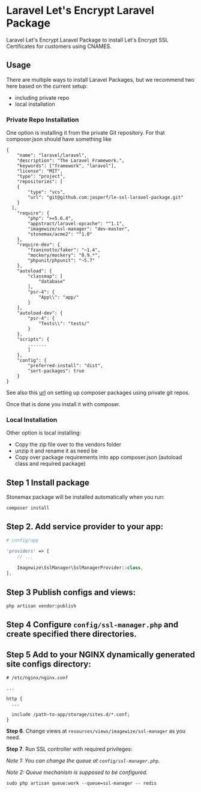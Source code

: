 # Laravel Let's Encrypt Laravel Package

Laravel Let's Encrypt Laravel Package to install Let's Encrypt SSL Certificates for customers using CNAMES.

## Usage

There are multiple ways to install Laravel Packages, but we recommend two here based on the current setup:

* including private repo
* local installation

### Private Repo Installation

One option is installing it from the private Git repository. For that composer.json should have something like

```
{
    "name": "laravel/laravel",
    "description": "The Laravel Framework.",
    "keywords": ["framework", "laravel"],
    "license": "MIT",
    "type": "project",
    "repositories": [
    {
        "type": "vcs",
        "url": "git@github.com:jasperf/le-ssl-laravel-package.git"
    }
  ],
    "require": {
        "php": ">=5.6.4",
        "appstract/laravel-opcache": "^1.1",
        "imagewize/ssl-manager": "dev-master",
        "stonemax/acme2": "^1.0"
    },
    "require-dev": {
        "fzaninotto/faker": "~1.4",
        "mockery/mockery": "0.9.*",
        "phpunit/phpunit": "~5.7"
    },
    "autoload": {
        "classmap": [
            "database"
        ],
        "psr-4": {
            "App\\": "app/"
        }
    },
    "autoload-dev": {
        "psr-4": {
            "Tests\\": "tests/"
        }
    },
    "scripts": {
        .......
        ]
    },
    "config": {
        "preferred-install": "dist",
        "sort-packages": true
    }
}
```


See also this [url](https://likegeeks.com/install-and-use-non-composer-laravel-packages/) on setting up composer packages using private git repos. 

Once that is done you install it with composer. 

### Local Installation

Other option is local installing:

* Copy the zip file over to the vendors folder 
* unzip it and rename it as need be
* Copy over package requirements into app composer.json (autoload class and required package) 

## Step 1 Install package

Stonemax package will be installed automatically when you run:
```
composer install
```

## Step 2. Add service provider to your app:

```php
# config/app

'providers' => [
    // ...
    
    Imagewize\SslManager\SslManagerProvider::class,
],

```

## Step 3 Publish configs and views:

```bash
php artisan vendor:publish
```

## Step 4 Configure `config/ssl-manager.php` and create specified there directories.

## Step 5 Add to your NGINX dynamically generated site configs directory:
 
```
# /etc/nginx/nginx.conf

...

http {
  ...
  
  include /path-to-app/storage/sites.d/*.conf;
}
```

**Step 6**. Change views at `resources/views/imagewize/ssl-manager` as you need.

**Step 7**. Run SSL controller with required privileges:

*Note 1: You can change the queue at `config/ssl-manager.php`.*

*Note 2: Queue mechanism is supposed to be configured.*

```
sudo php artisan queue:work --queue=ssl-manager -- redis
``` 

